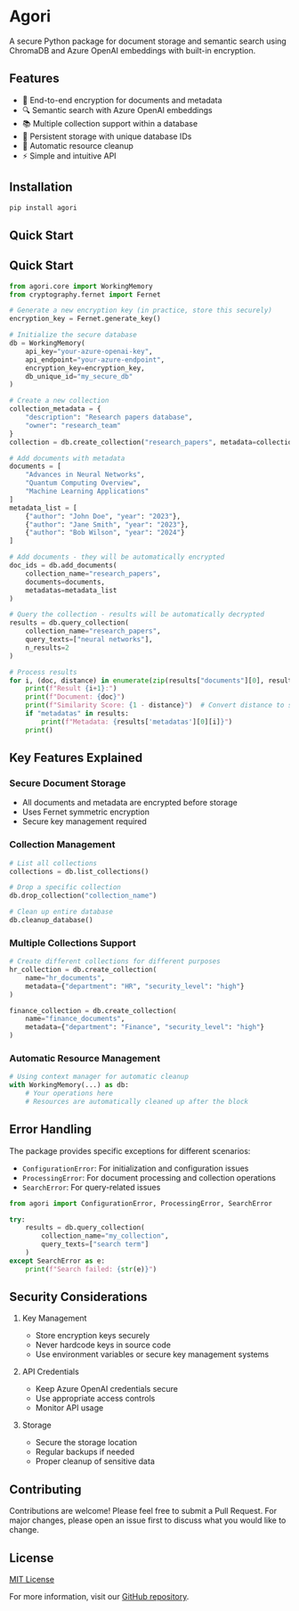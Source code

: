 # Agori

A secure Python package for document storage and semantic search using ChromaDB and Azure OpenAI embeddings with built-in encryption.

## Features

- 🔐 End-to-end encryption for documents and metadata
- 🔍 Semantic search with Azure OpenAI embeddings
- 📚 Multiple collection support within a database
- 💾 Persistent storage with unique database IDs
- 🧹 Automatic resource cleanup
- ⚡ Simple and intuitive API

## Installation

```bash
pip install agori
```

## Quick Start

## Quick Start

```python
from agori.core import WorkingMemory
from cryptography.fernet import Fernet

# Generate a new encryption key (in practice, store this securely)
encryption_key = Fernet.generate_key()

# Initialize the secure database
db = WorkingMemory(
    api_key="your-azure-openai-key",
    api_endpoint="your-azure-endpoint",
    encryption_key=encryption_key,
    db_unique_id="my_secure_db"
)

# Create a new collection
collection_metadata = {
    "description": "Research papers database",
    "owner": "research_team"
}
collection = db.create_collection("research_papers", metadata=collection_metadata)

# Add documents with metadata
documents = [
    "Advances in Neural Networks",
    "Quantum Computing Overview",
    "Machine Learning Applications"
]
metadata_list = [
    {"author": "John Doe", "year": "2023"},
    {"author": "Jane Smith", "year": "2023"},
    {"author": "Bob Wilson", "year": "2024"}
]

# Add documents - they will be automatically encrypted
doc_ids = db.add_documents(
    collection_name="research_papers",
    documents=documents,
    metadatas=metadata_list
)

# Query the collection - results will be automatically decrypted
results = db.query_collection(
    collection_name="research_papers",
    query_texts=["neural networks"],
    n_results=2
)

# Process results
for i, (doc, distance) in enumerate(zip(results["documents"][0], results["distances"][0])):
    print(f"Result {i+1}:")
    print(f"Document: {doc}")
    print(f"Similarity Score: {1 - distance}")  # Convert distance to similarity
    if "metadatas" in results:
        print(f"Metadata: {results['metadatas'][0][i]}")
    print()

```

## Key Features Explained

### Secure Document Storage
- All documents and metadata are encrypted before storage
- Uses Fernet symmetric encryption
- Secure key management required

### Collection Management
```python
# List all collections
collections = db.list_collections()

# Drop a specific collection
db.drop_collection("collection_name")

# Clean up entire database
db.cleanup_database()
```

### Multiple Collections Support
```python
# Create different collections for different purposes
hr_collection = db.create_collection(
    name="hr_documents",
    metadata={"department": "HR", "security_level": "high"}
)

finance_collection = db.create_collection(
    name="finance_documents",
    metadata={"department": "Finance", "security_level": "high"}
)
```

### Automatic Resource Management
```python
# Using context manager for automatic cleanup
with WorkingMemory(...) as db:
    # Your operations here
    # Resources are automatically cleaned up after the block
```

## Error Handling

The package provides specific exceptions for different scenarios:
- `ConfigurationError`: For initialization and configuration issues
- `ProcessingError`: For document processing and collection operations
- `SearchError`: For query-related issues

```python
from agori import ConfigurationError, ProcessingError, SearchError

try:
    results = db.query_collection(
        collection_name="my_collection",
        query_texts=["search term"]
    )
except SearchError as e:
    print(f"Search failed: {str(e)}")
```

## Security Considerations

1. Key Management
   - Store encryption keys securely
   - Never hardcode keys in source code
   - Use environment variables or secure key management systems

2. API Credentials
   - Keep Azure OpenAI credentials secure
   - Use appropriate access controls
   - Monitor API usage

3. Storage
   - Secure the storage location
   - Regular backups if needed
   - Proper cleanup of sensitive data

## Contributing

Contributions are welcome! Please feel free to submit a Pull Request. For major changes, please open an issue first to discuss what you would like to change.

## License

[MIT License](LICENSE)

For more information, visit our [GitHub repository](https://github.com/govindshukl/agori).